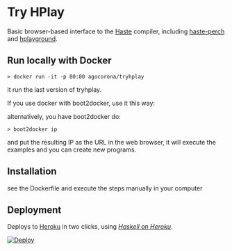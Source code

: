 Try HPlay
=========

Basic browser-based interface to the [Haste](http://haste-lang.org/) compiler, including
[haste-perch](https://github.com/agocorona/haste-perch) and
[hplayground](https://github.com/agocorona/hplayground/).

Run locally with Docker
-----------------------

    > docker run -it -p 80:80 agocorona/tryhplay

it run the last version of tryhplay.

If you use docker with boot2docker, use it this way:


alternatively, you have boot2docker do:

    > boot2docker ip

and put the resulting IP as the URL in the web browser, it will execute the examples and you can create new programs.

Installation
------------
see the Dockerfile and execute the steps manually in your computer

Deployment
----------

Deploys to [Heroku](http://heroku.com/) in two clicks, using [_Haskell on Heroku_](http://haskellonheroku.com/).

[![Deploy](https://www.herokucdn.com/deploy/button.png)](https://heroku.com/deploy?template=https://github.com/agocorona/tryhplay)
